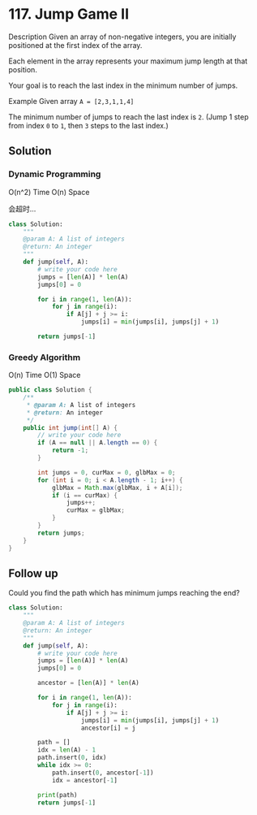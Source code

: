 # 117. Jump Game II

Description
Given an array of non-negative integers, you are initially positioned at the first index of the array.

Each element in the array represents your maximum jump length at that position.

Your goal is to reach the last index in the minimum number of jumps.

Example
Given array `A = [2,3,1,1,4]`

The minimum number of jumps to reach the last index is `2`. (Jump 1 step from index `0` to `1`, then `3` steps to the last index.)


## Solution

### Dynamic Programming

O(n^2) Time
O(n) Space

会超时...

```python
class Solution:
    """
    @param A: A list of integers
    @return: An integer
    """
    def jump(self, A):
        # write your code here
        jumps = [len(A)] * len(A)
        jumps[0] = 0

        for i in range(1, len(A)):
            for j in range(i):
                if A[j] + j >= i:
                    jumps[i] = min(jumps[i], jumps[j] + 1)

        return jumps[-1]
```

### Greedy Algorithm

O(n) Time
O(1) Space

```java
public class Solution {
    /**
     * @param A: A list of integers
     * @return: An integer
     */
    public int jump(int[] A) {
        // write your code here
        if (A == null || A.length == 0) {
            return -1;
        }

        int jumps = 0, curMax = 0, glbMax = 0;
        for (int i = 0; i < A.length - 1; i++) {
            glbMax = Math.max(glbMax, i + A[i]);
            if (i == curMax) {
                jumps++;
                curMax = glbMax;
            }
        }
        return jumps;
    }
}
```

## Follow up

Could you find the path which has minimum jumps reaching the end?

```python
class Solution:
    """
    @param A: A list of integers
    @return: An integer
    """
    def jump(self, A):
        # write your code here
        jumps = [len(A)] * len(A)
        jumps[0] = 0

        ancestor = [len(A)] * len(A)

        for i in range(1, len(A)):
            for j in range(i):
                if A[j] + j >= i:
                    jumps[i] = min(jumps[i], jumps[j] + 1)
                    ancestor[i] = j

        path = []
        idx = len(A) - 1
        path.insert(0, idx)
        while idx >= 0:
            path.insert(0, ancestor[-1])
            idx = ancestor[-1]

        print(path)
        return jumps[-1]
```
